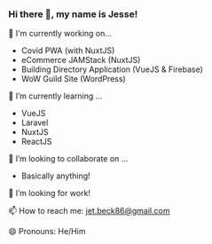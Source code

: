 ### Hi there 👋, my name is Jesse!

🔭 I'm currently working on...
- Covid PWA (with NuxtJS)
- eCommerce JAMStack (NuxtJS)
- Building Directory Application (VueJS & Firebase)
- WoW Guild Site (WordPress)

🌱 I’m currently learning ... 
- VueJS
- Laravel
- NuxtJS
- ReactJS

👯 I’m looking to collaborate on ...
- Basically anything!

🤔 I’m looking for work!

📫 How to reach me: jet.beck86@gmail.com

😄 Pronouns: He/Him
